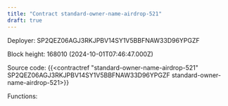 ```yaml
---
title: "Contract standard-owner-name-airdrop-521"
draft: true
---
```

Deployer: SP2QEZ06AGJ3RKJPBV14SY1V5BBFNAW33D96YPGZF


 



Block height: 168010 (2024-10-01T07:46:47.000Z)

Source code: {{<contractref "standard-owner-name-airdrop-521" SP2QEZ06AGJ3RKJPBV14SY1V5BBFNAW33D96YPGZF standard-owner-name-airdrop-521>}}

Functions:


